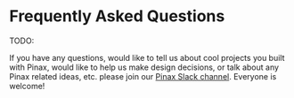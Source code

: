 # Frequently Asked Questions

TODO:

If you have any questions, would like to tell us about cool projects you built with Pinax, would like to help us make design decisions, or talk about any Pinax related ideas, etc. please join our [Pinax Slack channel](http://slack.pinaxproject.com). Everyone is welcome!

